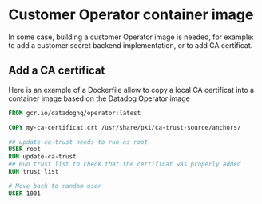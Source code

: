 # Customer Operator container image

In some case, building a customer Operator image is needed, for example: to add a customer secret backend implementation, or to add CA certificat.

## Add a CA certificat

Here is an example of a Dockerfile allow to copy a local CA certificat into a container image based on the Datadog Operator image

```dockerfile
FROM gcr.io/datadoghq/operator:latest

COPY my-ca-certificat.crt /usr/share/pki/ca-trust-source/anchors/

## update-ca-trust needs to run as root
USER root
RUN update-ca-trust
## Run trust list to check that the certificat was properly added
RUN trust list

# Move back to random user
USER 1001
```